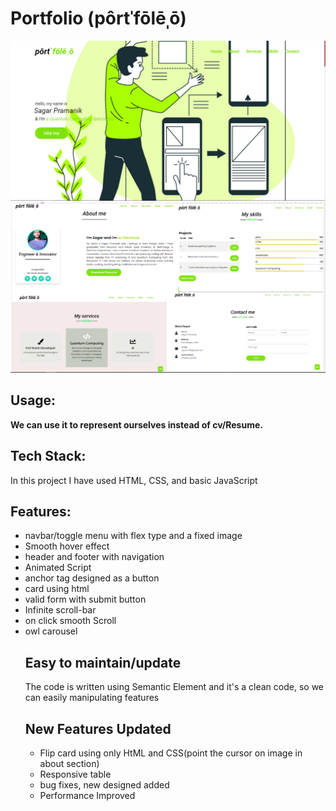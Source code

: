 <h1>Portfolio (pôrtˈfōlēˌō)</h1>
<img src="https://github.com/sgrprmnk/Portfolio/blob/main/Screenshot%20(288).png">
<img src="https://github.com/sgrprmnk/Portfolio/blob/main/Screenshot%20(296).png">


<label for="port"><h2>Usage:</h2></label><b name="port"> We can use it to represent ourselves instead of  cv/Resume.</b>

<h2><b> Tech Stack:</b></h2>
<p>
 In this project I have used HTML, CSS, and basic JavaScript
         </p>
<h2><b> Features: </b></h2>
<ul> 
         <li>navbar/toggle menu with flex type and a fixed image</li>
         <li>Smooth hover effect
        <li>header and footer with navigation
     <li>Animated Script
      <li>anchor tag designed as a button
       <li>card using html
       <li>valid form with submit button
        <li> Infinite scroll-bar
         <li> on click smooth Scroll
           <li>owl carousel
 <h2>Easy to maintain/update</h2>
            <p>The code is written using Semantic Element and it's a clean code, so we can easily manipulating features</p>
       <h2>New Features Updated</h2>
            <ul>
             <li>Flip card using only HtML and CSS(point the cursor on image in about section)
              <li>Responsive table
               <li> bug fixes, new designed added
                 <li>Performance Improved</li>
            </ul>





